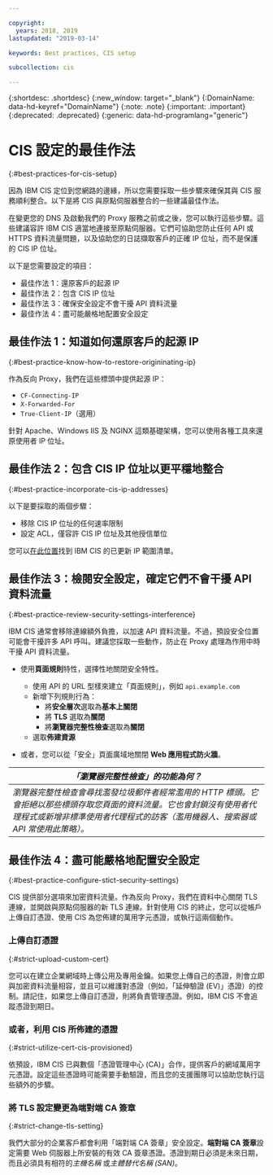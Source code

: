 ```yaml
---

copyright:
  years: 2018, 2019
lastupdated: "2019-03-14"

keywords: Best practices, CIS setup

subcollection: cis

---
```


{:shortdesc: .shortdesc}
{:new_window: target="_blank"}
{:DomainName: data-hd-keyref="DomainName"}
{:note: .note}
{:important: .important}
{:deprecated: .deprecated}
{:generic: data-hd-programlang="generic"}

# CIS 設定的最佳作法
{:#best-practices-for-cis-setup}

因為 IBM CIS 定位到您網路的邊緣，所以您需要採取一些步驟來確保其與 CIS 服務順利整合。以下是將 CIS 與原點伺服器整合的一些建議最佳作法。 

在變更您的 DNS 及啟動我們的 Proxy 服務之前或之後，您可以執行這些步驟。這些建議容許 IBM CIS 適當地連接至原點伺服器。它們可協助您防止任何 API 或 HTTPS 資料流量問題，以及協助您的日誌擷取客戶的正確 IP 位址，而不是保護的 CIS IP 位址。

以下是您需要設定的項目：

 * 最佳作法 1：還原客戶的起源 IP
 * 最佳作法 2：包含 CIS IP 位址
 * 最佳作法 3：確保安全設定不會干擾 API 資料流量
 * 最佳作法 4：盡可能嚴格地配置安全設定
 
## 最佳作法 1：知道如何還原客戶的起源 IP
{:#best-practice-know-how-to-restore-origininating-ip}

作為反向 Proxy，我們在這些標頭中提供起源 IP：

  * `CF-Connecting-IP`
  * `X-Forwarded-For`
  * `True-Client-IP`（選用）

針對 Apache、Windows IIS 及 NGINX 這類基礎架構，您可以使用各種工具來還原使用者 IP 位址。

## 最佳作法 2：包含 CIS IP 位址以更平穩地整合
{:#best-practice-incorporate-cis-ip-addresses}

以下是要採取的兩個步驟：

  * 移除 CIS IP 位址的任何速率限制
  * 設定 ACL，僅容許 CIS IP 位址及其他授信單位

您可以[在此位置](/docs/infrastructure/cis?topic=cis-ibm-cloud-cis-whitelisted-ip-addresses)找到 IBM CIS 的已更新 IP 範圍清單。

## 最佳作法 3：檢閱安全設定，確定它們不會干擾 API 資料流量
{:#best-practice-review-security-settings-interference}

IBM CIS 通常會移除連線額外負擔，以加速 API 資料流量。不過，預設安全位置可能會干擾許多 API 呼叫。建議您採取一些動作，防止在 Proxy 處理為作用中時干擾 API 資料流量。

 * 使用**頁面規則**特性，選擇性地關閉安全特性。
   * 使用 API 的 URL 型樣來建立「頁面規則」，例如 `api.example.com`
   * 新增下列規則行為：
     * 將**安全層次**選取為**基本上關閉**
     * 將 **TLS** 選取為**關閉**
     * 將**瀏覽器完整性檢查**選取為**關閉**
   * 選取**佈建資源**

 * 或者，您可以從「安全」頁面廣域地關閉 **Web 應用程式防火牆**。

|*「瀏覽器完整性檢查」的功能為何？* | 
|------------------------------------------------|
|*瀏覽器完整性檢查會尋找濫發垃圾郵件者經常濫用的 HTTP 標頭。它會拒絕以那些標頭存取您頁面的資料流量。它也會封鎖沒有使用者代理程式或新增非標準使用者代理程式的訪客（濫用機器人、搜索器或 API 常使用此策略）。*|

## 最佳作法 4：盡可能嚴格地配置安全設定
{:#best-practice-configure-stict-security-settings}

CIS 提供部分選項來加密資料流量。作為反向 Proxy，我們在資料中心關閉 TLS 連線，並開啟與原點伺服器的新 TLS 連線。針對使用 CIS 的終止，您可以從帳戶上傳自訂憑證、使用 CIS 為您佈建的萬用字元憑證，或執行這兩個動作。

### 上傳自訂憑證
{:#strict-upload-custom-cert}
 
您可以在建立企業網域時上傳公用及專用金鑰。如果您上傳自己的憑證，則會立即與加密資料流量相容，並且可以維護對憑證（例如，「延伸驗證 (EV)」憑證）的控制。請記住，如果您上傳自訂憑證，則將負責管理憑證。例如，IBM CIS 不會追蹤憑證到期日。 
 
### 或者，利用 CIS 所佈建的憑證
{:#strict-utilize-cert-cis-provisioned}
 
依預設，IBM CIS 已與數個「憑證管理中心 (CA)」合作，提供客戶的網域萬用字元憑證。設定這些憑證時可能需要手動驗證，而且您的支援團隊可以協助您執行這些額外的步驟。
 
### 將 TLS 設定變更為**端對端 CA 簽章**
{:#strict-change-tls-setting}
 
我們大部分的企業客戶都會利用「端對端 CA 簽章」安全設定。**端對端 CA 簽章**設定需要 Web 伺服器上所安裝的有效 CA 簽章憑證。憑證到期日必須是未來日期，而且必須具有相符的*主機名稱* 或*主體替代名稱 (SAN)*。

